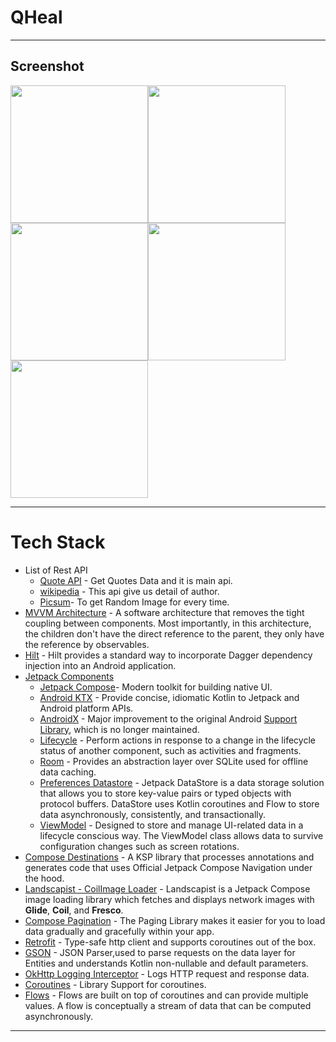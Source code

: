 # QHeal
---
## Screenshot
<img src="https://user-images.githubusercontent.com/81159555/233867259-bb991d0c-71f1-4152-9c27-999664a1f378.png" width="220px"/><img src="https://user-images.githubusercontent.com/81159555/233867298-b8ac33a1-26bf-4155-a6e8-75b2044ecea7.png" width="220px"/><img src="https://user-images.githubusercontent.com/81159555/233867302-a1151215-e9a7-4dbb-b6c0-9cb77e328225.png" width="220px"/><img src="https://user-images.githubusercontent.com/81159555/233867308-7c55fdec-3d9b-4166-a03c-40fe19004cb8.png" width="220px"/><img src="https://user-images.githubusercontent.com/81159555/233867317-f1b3497e-00f2-47c3-8402-2bb4f216a59b.png" width="220px"/>

---
# Tech Stack
- List of Rest API
    - [Quote API](https://quotable.io/) - Get Quotes Data and it is main api.
    - [wikipedia](https://en.wikipedia.org/api/rest_v1/) - This api give us detail of author.
    - [Picsum](https://picsum.photos/)- To get Random Image for every time.
- [MVVM Architecture](https://developer.android.com/topic/architecture) - A software architecture that removes the tight coupling between components. Most importantly, in this architecture, the children don't have the direct reference to the parent, they only have the reference by observables.
- [Hilt](https://dagger.dev/hilt/) - Hilt provides a standard way to incorporate Dagger dependency injection into an Android application.
- [Jetpack Components](https://developer.android.com/jetpack)
    - [Jetpack Compose](https://developer.android.com/jetpack/compose)- Modern toolkit for building native UI.
    - [Android KTX](https://developer.android.com/kotlin/ktx.html) - Provide concise, idiomatic Kotlin to Jetpack and Android platform APIs.
    - [AndroidX](https://developer.android.com/jetpack/androidx) - Major improvement to the original Android [Support Library](https://developer.android.com/topic/libraries/support-library/index), which is no longer maintained.
    -   [Lifecycle](https://developer.android.com/topic/libraries/architecture/lifecycle) - Perform actions in response to a change in the lifecycle status of another component, such as activities and fragments.
    - [Room](https://developer.android.com/training/data-storage/room) - Provides an abstraction layer over SQLite used for offline data caching.
    - [Preferences Datastore](https://developer.android.com/topic/libraries/architecture/datastore) - Jetpack DataStore is a data storage solution that allows you to store key-value pairs or typed objects with protocol buffers. DataStore uses Kotlin coroutines and Flow to store data asynchronously, consistently, and transactionally.
    - [ViewModel](https://developer.android.com/topic/libraries/architecture/viewmodel) - Designed to store and manage UI-related data in a lifecycle conscious way. The ViewModel class allows data to survive configuration changes such as screen rotations.
- [Compose Destinations](https://composedestinations.rafaelcosta.xyz/) - A KSP library that processes annotations and generates code that uses Official Jetpack Compose Navigation under the hood.
- [Landscapist - CoilImage Loader](https://github.com/skydoves/landscapist) - Landscapist is a Jetpack Compose image loading library which fetches and displays network images with **Glide**, **Coil**, and **Fresco**.
- [Compose Pagination](https://developer.android.com/jetpack/androidx/releases/paging) - The Paging Library makes it easier for you to load data gradually and gracefully within your app.
- [Retrofit](https://square.github.io/retrofit/) - Type-safe http client 
and supports coroutines out of the box.
- [GSON](https://github.com/square/gson) - JSON Parser,used to parse 
requests on the data layer for Entities and understands Kotlin non-nullable 
and default parameters.
- [OkHttp Logging Interceptor](https://github.com/square/okhttp/blob/master/okhttp-logging-interceptor/README.md) - Logs HTTP request and response data.
- [Coroutines](https://github.com/Kotlin/kotlinx.coroutines) - Library Support for coroutines.
- [Flows](https://developer.android.com/kotlin/flow) - Flows are built on top of coroutines and can provide multiple values. A flow is conceptually a stream of data that can be computed asynchronously.

---
